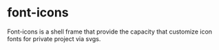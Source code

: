 # font-icons
Font-icons is a shell frame that provide the capacity that customize icon fonts for private project via svgs.
